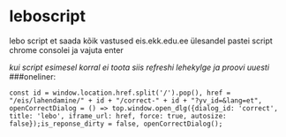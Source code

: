 # leboscript
lebo script
et saada kõik vastused eis.ekk.edu.ee ülesandel
pastei script chrome consolei ja vajuta enter

*kui script esimesel korral ei toota siis refreshi lehekylge ja proovi uuesti*
###oneliner:
```
const id = window.location.href.split('/').pop(), href = "/eis/lahendamine/" + id + "/correct-" + id + "?yv_id=&lang=et", openCorrectDialog = () => top.window.open_dlg({dialog_id: 'correct', title: 'lebo', iframe_url: href, force: true, autosize: false});is_reponse_dirty = false, openCorrectDialog();
```
